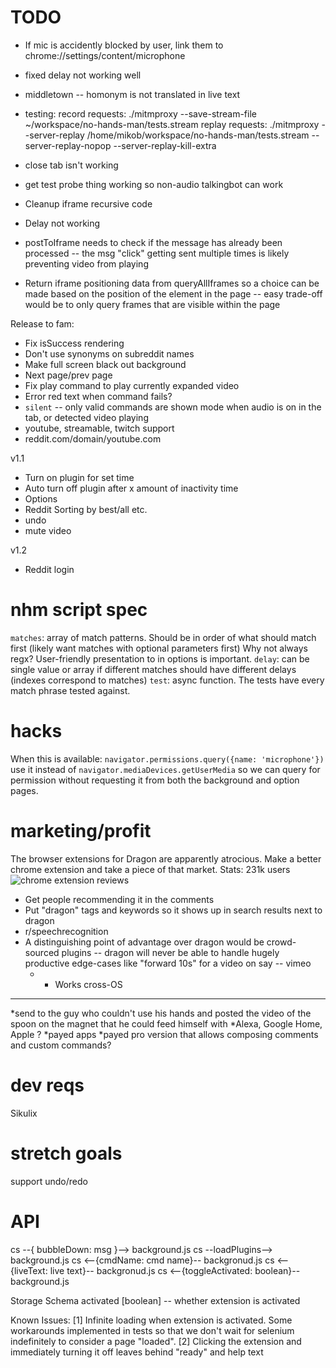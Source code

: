 TODO
===
* If mic is accidently blocked by user, link them to chrome://settings/content/microphone
* fixed delay not working well
* middletown -- homonym is not translated in live text
* testing:
    record requests: ./mitmproxy --save-stream-file ~/workspace/no-hands-man/tests.stream
    replay requests: ./mitmproxy --server-replay /home/mikob/workspace/no-hands-man/tests.stream --server-replay-nopop --server-replay-kill-extra

* close tab isn't working
* get test probe thing working so non-audio talkingbot can work
* Cleanup iframe recursive code
* Delay not working
* postToIframe needs to check if the message has already been processed -- the msg "click" getting sent multiple times is likely preventing video from playing
* Return iframe positioning data from queryAllIframes so a choice can be made based on the position of the element in the page -- easy trade-off would be to only query frames that are visible within the page

Release to fam:
* Fix isSuccess rendering
* Don't use synonyms on subreddit names
* Make full screen black out background
* Next page/prev page
* Fix play command to play currently expanded video
* Error red text when command fails?
* `silent` -- only valid commands are shown mode when audio is on in the tab, or detected video playing
* youtube, streamable, twitch support
* reddit.com/domain/youtube.com

v1.1
* Turn on plugin for set time
* Auto turn off plugin after x amount of inactivity time
* Options
* Reddit Sorting by best/all etc.
* undo
* mute video

v1.2
* Reddit login


nhm script spec
===
`matches`: array of match patterns.
	Should be in order of what should match first (likely want matches with optional parameters first)
 Why not always regx? User-friendly presentation to in options is important.
`delay`: can be single value or array if different matches should have different delays (indexes correspond to matches)
`test`: async function. The tests have every match phrase tested against.

hacks
===
When this is available: `navigator.permissions.query({name: 'microphone'})` use it instead of
`navigator.mediaDevices.getUserMedia` so we can query for permission without requesting it
from both the background and option pages.

marketing/profit
===
The browser extensions for Dragon are apparently atrocious. Make a better chrome extension and take a piece of that market.
Stats: 231k users
![chrome extension reviews](./res/dragon-chrome-ext-reviews.png)

  * Get people recommending it in the comments
  * Put "dragon" tags and keywords so it shows up in search results next to dragon
  * r/speechrecognition
  * A distinguishing point of advantage over dragon would be crowd-sourced plugins -- dragon will never be able to handle hugely productive edge-cases like "forward 10s" for a video on say -- vimeo
    * + Works cross-OS

---
*send to the guy who couldn't use his hands and posted the video of the spoon on the magnet that he could feed himself with
*Alexa, Google Home, Apple ?
*payed apps
*payed pro version that allows composing comments and custom commands?

dev reqs
===
Sikulix

stretch goals
===
support undo/redo

API
===
cs --{ bubbleDown: msg }-->  background.js
cs --loadPlugins--> background.js
cs <--{cmdName: cmd name}-- backgronud.js
cs <--{liveText: live text}-- backgronud.js
cs <--{toggleActivated: boolean}-- background.js

Storage Schema
activated [boolean] -- whether extension is activated


Known Issues:
[1] Infinite loading when extension is activated. Some workarounds implemented in tests so that
    we don't wait for selenium indefinitely to consider a page "loaded".
[2] Clicking the extension and immediately turning it off leaves behind "ready" and help text
